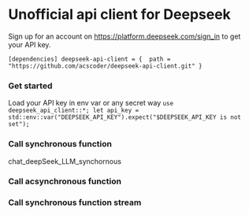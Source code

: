 # Unofficial api client for Deepseek 
Sign up for an account on https://platform.deepseek.com/sign_in to get your API key.


`
[dependencies]
deepseek-api-client = {  path = "https://github.com/acscoder/deepseek-api-client.git" } 
`
### Get started
Load your API key in env var or any secret way 
`
use deepseek_api_client::*;
let api_key = std::env::var("DEEPSEEK_API_KEY").expect("$DEEPSEEK_API_KEY is not set");
`
### Call synchronous function
chat_deepSeek_LLM_synchornous 

### Call acsynchronous function

### Call synchronous function stream